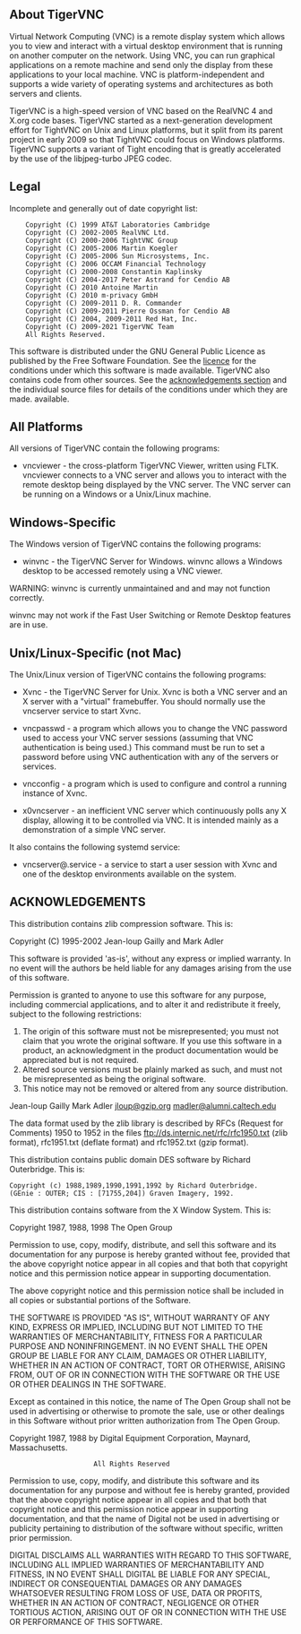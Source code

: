 ## About TigerVNC

Virtual Network Computing (VNC) is a remote display system which allows you to
view and interact with a virtual desktop environment that is running on another
computer on the network.  Using VNC, you can run graphical applications on a
remote machine and send only the display from these applications to your local
machine.  VNC is platform-independent and supports a wide variety of operating
systems and architectures as both servers and clients.

TigerVNC is a high-speed version of VNC based on the RealVNC 4 and X.org code
bases.  TigerVNC started as a next-generation development effort for TightVNC
on Unix and Linux platforms, but it split from its parent project in early 2009
so that TightVNC could focus on Windows platforms.  TigerVNC supports a variant
of Tight encoding that is greatly accelerated by the use of the libjpeg-turbo
JPEG codec.


## Legal

Incomplete and generally out of date copyright list:

        Copyright (C) 1999 AT&T Laboratories Cambridge
        Copyright (C) 2002-2005 RealVNC Ltd.
        Copyright (C) 2000-2006 TightVNC Group
        Copyright (C) 2005-2006 Martin Koegler
        Copyright (C) 2005-2006 Sun Microsystems, Inc.
        Copyright (C) 2006 OCCAM Financial Technology
        Copyright (C) 2000-2008 Constantin Kaplinsky
        Copyright (C) 2004-2017 Peter Astrand for Cendio AB
        Copyright (C) 2010 Antoine Martin
        Copyright (C) 2010 m-privacy GmbH
        Copyright (C) 2009-2011 D. R. Commander
        Copyright (C) 2009-2011 Pierre Ossman for Cendio AB
        Copyright (C) 2004, 2009-2011 Red Hat, Inc.
        Copyright (C) 2009-2021 TigerVNC Team
        All Rights Reserved.

This software is distributed under the GNU General Public Licence as published
by the Free Software Foundation.  See the [licence](https://github.com/TigerVNC/tigervnc/blob/master/LICENCE.TXT) for the conditions
under which this software is made available. TigerVNC also contains code from
other sources.  See the [acknowledgements section](https://github.com/TigerVNC/tigervnc#acknowledgements) and the individual
source files for details of the conditions under which they are made.
available.


## All Platforms

All versions of TigerVNC contain the following programs:

* vncviewer - the cross-platform TigerVNC Viewer, written using FLTK.
              vncviewer connects to a VNC server and allows you to interact
              with the remote desktop being displayed by the VNC server.  The
              VNC server can be running on a Windows or a Unix/Linux machine.


## Windows-Specific

The Windows version of TigerVNC contains the following programs:

* winvnc - the TigerVNC Server for Windows.  winvnc allows a Windows desktop to
           be accessed remotely using a VNC viewer.

WARNING: winvnc is currently unmaintained and and may not function correctly.

winvnc may not work if the Fast User Switching or Remote Desktop features are
in use.


## Unix/Linux-Specific (not Mac)

The Unix/Linux version of TigerVNC contains the following programs:

* Xvnc - the TigerVNC Server for Unix.  Xvnc is both a VNC server and an X
         server with a "virtual" framebuffer.  You should normally use the
         vncserver service to start Xvnc.

* vncpasswd - a program which allows you to change the VNC password used to
              access your VNC server sessions (assuming that VNC authentication
              is being used.) This command must be run to set a password before
              using VNC authentication with any of the servers or services.

* vncconfig - a program which is used to configure and control a running
              instance of Xvnc.

* x0vncserver - an inefficient VNC server which continuously polls any X
                display, allowing it to be controlled via VNC.  It is intended
                mainly as a demonstration of a simple VNC server.

It also contains the following systemd service:

* vncserver@.service - a service to start a user session with Xvnc and one of
                       the desktop environments available on the system.

## ACKNOWLEDGEMENTS

This distribution contains zlib compression software.  This is:

  Copyright (C) 1995-2002 Jean-loup Gailly and Mark Adler

  This software is provided 'as-is', without any express or implied
  warranty.  In no event will the authors be held liable for any damages
  arising from the use of this software.

  Permission is granted to anyone to use this software for any purpose,
  including commercial applications, and to alter it and redistribute it
  freely, subject to the following restrictions:

  1. The origin of this software must not be misrepresented; you must not
     claim that you wrote the original software. If you use this software
     in a product, an acknowledgment in the product documentation would be
     appreciated but is not required.
  2. Altered source versions must be plainly marked as such, and must not be
     misrepresented as being the original software.
  3. This notice may not be removed or altered from any source distribution.

  Jean-loup Gailly        Mark Adler
  jloup@gzip.org          madler@alumni.caltech.edu

  The data format used by the zlib library is described by RFCs (Request for
  Comments) 1950 to 1952 in the files ftp://ds.internic.net/rfc/rfc1950.txt
  (zlib format), rfc1951.txt (deflate format) and rfc1952.txt (gzip format).


This distribution contains public domain DES software by Richard Outerbridge.
This is:

    Copyright (c) 1988,1989,1990,1991,1992 by Richard Outerbridge.
    (GEnie : OUTER; CIS : [71755,204]) Graven Imagery, 1992.


This distribution contains software from the X Window System.  This is:

 Copyright 1987, 1988, 1998  The Open Group
 
 Permission to use, copy, modify, distribute, and sell this software and its
 documentation for any purpose is hereby granted without fee, provided that
 the above copyright notice appear in all copies and that both that
 copyright notice and this permission notice appear in supporting
 documentation.
 
 The above copyright notice and this permission notice shall be included in
 all copies or substantial portions of the Software.
 
 THE SOFTWARE IS PROVIDED "AS IS", WITHOUT WARRANTY OF ANY KIND, EXPRESS OR
 IMPLIED, INCLUDING BUT NOT LIMITED TO THE WARRANTIES OF MERCHANTABILITY,
 FITNESS FOR A PARTICULAR PURPOSE AND NONINFRINGEMENT.  IN NO EVENT SHALL THE
 OPEN GROUP BE LIABLE FOR ANY CLAIM, DAMAGES OR OTHER LIABILITY, WHETHER IN
 AN ACTION OF CONTRACT, TORT OR OTHERWISE, ARISING FROM, OUT OF OR IN
 CONNECTION WITH THE SOFTWARE OR THE USE OR OTHER DEALINGS IN THE SOFTWARE.
 
 Except as contained in this notice, the name of The Open Group shall not be
 used in advertising or otherwise to promote the sale, use or other dealings
 in this Software without prior written authorization from The Open Group.
 
 
 Copyright 1987, 1988 by Digital Equipment Corporation, Maynard, Massachusetts.
 
                         All Rights Reserved
 
 Permission to use, copy, modify, and distribute this software and its 
 documentation for any purpose and without fee is hereby granted, 
 provided that the above copyright notice appear in all copies and that
 both that copyright notice and this permission notice appear in 
 supporting documentation, and that the name of Digital not be
 used in advertising or publicity pertaining to distribution of the
 software without specific, written prior permission.  
 
 DIGITAL DISCLAIMS ALL WARRANTIES WITH REGARD TO THIS SOFTWARE, INCLUDING
 ALL IMPLIED WARRANTIES OF MERCHANTABILITY AND FITNESS, IN NO EVENT SHALL
 DIGITAL BE LIABLE FOR ANY SPECIAL, INDIRECT OR CONSEQUENTIAL DAMAGES OR
 ANY DAMAGES WHATSOEVER RESULTING FROM LOSS OF USE, DATA OR PROFITS,
 WHETHER IN AN ACTION OF CONTRACT, NEGLIGENCE OR OTHER TORTIOUS ACTION,
 ARISING OUT OF OR IN CONNECTION WITH THE USE OR PERFORMANCE OF THIS
 SOFTWARE.
